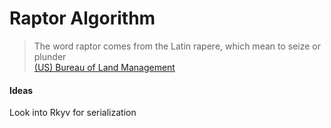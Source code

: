 # Raptor Algorithm

> The word raptor comes from the Latin rapere, which mean to seize or plunder  
> [(US) Bureau of Land Management](https://www.blm.gov/sites/default/files/documents/files/Morley-Nelson-Snake-River-Birds-Of-Prey_More-About-Raptors.pdf)

#### Ideas
Look into Rkyv for serialization
